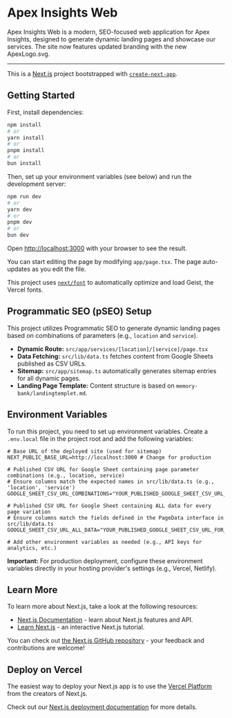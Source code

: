 # Apex Insights Web

Apex Insights Web is a modern, SEO-focused web application for Apex Insights, designed to generate dynamic landing pages and showcase our services. The site now features updated branding with the new ApexLogo.svg.

---

This is a [Next.js](https://nextjs.org) project bootstrapped with [`create-next-app`](https://github.com/vercel/next.js/tree/canary/packages/create-next-app).

## Getting Started

First, install dependencies:

```bash
npm install
# or
yarn install
# or
pnpm install
# or
bun install
```

Then, set up your environment variables (see below) and run the development server:

```bash
npm run dev
# or
yarn dev
# or
pnpm dev
# or
bun dev
```

Open [http://localhost:3000](http://localhost:3000) with your browser to see the result.

You can start editing the page by modifying `app/page.tsx`. The page auto-updates as you edit the file.

This project uses [`next/font`](https://nextjs.org/docs/basic-features/font-optimization) to automatically optimize and load Geist, the Vercel fonts.

## Programmatic SEO (pSEO) Setup

This project utilizes Programmatic SEO to generate dynamic landing pages based on combinations of parameters (e.g., `location` and `service`).

*   **Dynamic Route:** `src/app/services/[location]/[service]/page.tsx`
*   **Data Fetching:** `src/lib/data.ts` fetches content from Google Sheets published as CSV URLs.
*   **Sitemap:** `src/app/sitemap.ts` automatically generates sitemap entries for all dynamic pages.
*   **Landing Page Template:** Content structure is based on `memory-bank/landingtemplet.md`.

## Environment Variables

To run this project, you need to set up environment variables. Create a `.env.local` file in the project root and add the following variables:

```
# Base URL of the deployed site (used for sitemap)
NEXT_PUBLIC_BASE_URL=http://localhost:3000 # Change for production

# Published CSV URL for Google Sheet containing page parameter combinations (e.g., location, service)
# Ensure columns match the expected names in src/lib/data.ts (e.g., 'location', 'service')
GOOGLE_SHEET_CSV_URL_COMBINATIONS="YOUR_PUBLISHED_GOOGLE_SHEET_CSV_URL_FOR_COMBINATIONS"

# Published CSV URL for Google Sheet containing ALL data for every page variation
# Ensure columns match the fields defined in the PageData interface in src/lib/data.ts
GOOGLE_SHEET_CSV_URL_ALL_DATA="YOUR_PUBLISHED_GOOGLE_SHEET_CSV_URL_FOR_ALL_DATA"

# Add other environment variables as needed (e.g., API keys for analytics, etc.)
```

**Important:** For production deployment, configure these environment variables directly in your hosting provider's settings (e.g., Vercel, Netlify).

## Learn More

To learn more about Next.js, take a look at the following resources:

- [Next.js Documentation](https://nextjs.org/docs) - learn about Next.js features and API.
- [Learn Next.js](https://nextjs.org/learn) - an interactive Next.js tutorial.

You can check out [the Next.js GitHub repository](https://github.com/vercel/next.js) - your feedback and contributions are welcome!

## Deploy on Vercel

The easiest way to deploy your Next.js app is to use the [Vercel Platform](https://vercel.com/new?utm_medium=default-template&filter=next.js&utm_source=create-next-app&utm_campaign=create-next-app-readme) from the creators of Next.js.

Check out our [Next.js deployment documentation](https://nextjs.org/docs/app/building-your-application/deploying) for more details.
